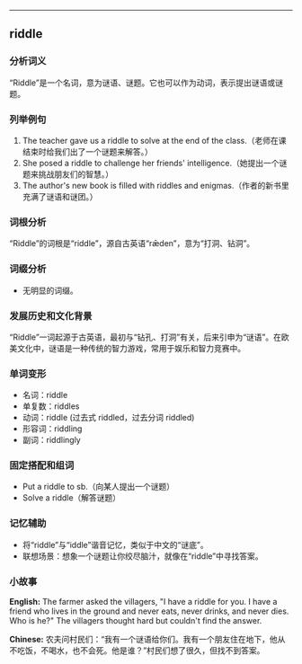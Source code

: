 
---------------
## riddle
### 分析词义

“Riddle”是一个名词，意为谜语、谜题。它也可以作为动词，表示提出谜语或谜题。

### 列举例句

1. The teacher gave us a riddle to solve at the end of the class.（老师在课结束时给我们出了一个谜题来解答。）
2. She posed a riddle to challenge her friends' intelligence.（她提出一个谜题来挑战朋友们的智慧。）
3. The author's new book is filled with riddles and enigmas.（作者的新书里充满了谜语和谜团。）

### 词根分析

“Riddle”的词根是“riddle”，源自古英语“rǣden”，意为“打洞、钻洞”。

### 词缀分析

- 无明显的词缀。

### 发展历史和文化背景

“Riddle”一词起源于古英语，最初与“钻孔、打洞”有关，后来引申为“谜语”。在欧美文化中，谜语是一种传统的智力游戏，常用于娱乐和智力竞赛中。

### 单词变形

- 名词：riddle
- 单复数：riddles
- 动词：riddle (过去式 riddled，过去分词 riddled)
- 形容词：riddling
- 副词：riddlingly

### 固定搭配和组词

- Put a riddle to sb.（向某人提出一个谜题）
- Solve a riddle（解答谜题）

### 记忆辅助

- 将“riddle”与“iddle”谐音记忆，类似于中文的“谜底”。
- 联想场景：想象一个谜题让你绞尽脑汁，就像在“riddle”中寻找答案。

### 小故事

**English:**
The farmer asked the villagers, "I have a riddle for you. I have a friend who lives in the ground and never eats, never drinks, and never dies. Who is he?" The villagers thought hard but couldn't find the answer.

**Chinese:**
农夫问村民们：“我有一个谜语给你们。我有一个朋友住在地下，他从不吃饭，不喝水，也不会死。他是谁？”村民们想了很久，但找不到答案。

